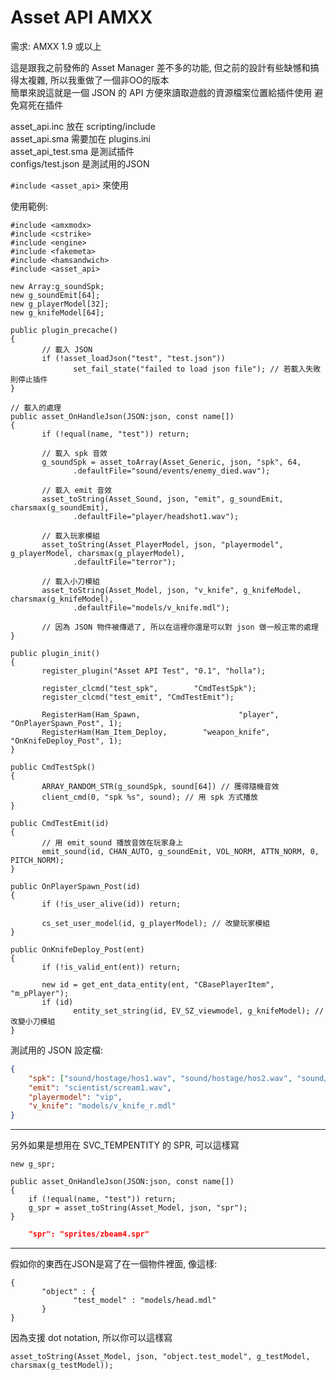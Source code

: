 # Asset API AMXX

需求: AMXX 1.9 或以上

這是跟我之前發佈的 Asset Manager 差不多的功能, 但之前的設計有些缺憾和搞得太複雜, 所以我重做了一個非OO的版本 <br>
簡單來說這就是一個 JSON 的 API 方便來讀取遊戲的資源檔案位置給插件使用 避免寫死在插件

asset_api.inc 放在 scripting/include<br>
asset_api.sma 需要加在 plugins.ini<br>
asset_api_test.sma 是測試插件<br>
configs/test.json 是測試用的JSON<br>

`#include <asset_api>` 來使用

使用範例:
```sourcepawn
#include <amxmodx>
#include <cstrike>
#include <engine>
#include <fakemeta>
#include <hamsandwich>
#include <asset_api>

new Array:g_soundSpk;
new g_soundEmit[64];
new g_playerModel[32];
new g_knifeModel[64];

public plugin_precache()
{
       // 載入 JSON
       if (!asset_loadJson("test", "test.json"))
              set_fail_state("failed to load json file"); // 若載入失敗則停止插件
}

// 載入的處理
public asset_OnHandleJson(JSON:json, const name[])
{
       if (!equal(name, "test")) return;

       // 載入 spk 音效
       g_soundSpk = asset_toArray(Asset_Generic, json, "spk", 64, 
              .defaultFile="sound/events/enemy_died.wav");

       // 載入 emit 音效
       asset_toString(Asset_Sound, json, "emit", g_soundEmit, charsmax(g_soundEmit), 
              .defaultFile="player/headshot1.wav");

       // 載入玩家模組
       asset_toString(Asset_PlayerModel, json, "playermodel", g_playerModel, charsmax(g_playerModel), 
              .defaultFile="terror");

       // 載入小刀模組
       asset_toString(Asset_Model, json, "v_knife", g_knifeModel, charsmax(g_knifeModel), 
              .defaultFile="models/v_knife.mdl");

       // 因為 JSON 物件被傳遞了, 所以在這裡你還是可以對 json 做一般正常的處理
}

public plugin_init()
{
       register_plugin("Asset API Test", "0.1", "holla");

       register_clcmd("test_spk",        "CmdTestSpk");
       register_clcmd("test_emit", "CmdTestEmit");

       RegisterHam(Ham_Spawn,                      "player",               "OnPlayerSpawn_Post", 1);
       RegisterHam(Ham_Item_Deploy,        "weapon_knife", "OnKnifeDeploy_Post", 1);
}

public CmdTestSpk()
{
       ARRAY_RANDOM_STR(g_soundSpk, sound[64]) // 獲得隨機音效
       client_cmd(0, "spk %s", sound); // 用 spk 方式播放
}

public CmdTestEmit(id)
{
       // 用 emit_sound 播放音效在玩家身上
       emit_sound(id, CHAN_AUTO, g_soundEmit, VOL_NORM, ATTN_NORM, 0, PITCH_NORM);
}

public OnPlayerSpawn_Post(id)
{
       if (!is_user_alive(id)) return;

       cs_set_user_model(id, g_playerModel); // 改變玩家模組
}

public OnKnifeDeploy_Post(ent)
{
       if (!is_valid_ent(ent)) return;

       new id = get_ent_data_entity(ent, "CBasePlayerItem", "m_pPlayer");
       if (id)
              entity_set_string(id, EV_SZ_viewmodel, g_knifeModel); // 改變小刀模組
}
```

測試用的 JSON 設定檔:
```json
{
    "spk": ["sound/hostage/hos1.wav", "sound/hostage/hos2.wav", "sound/hostage/hos3.wav"],
    "emit": "scientist/scream1.wav",
    "playermodel": "vip",
    "v_knife": "models/v_knife_r.mdl"
}
```

---

另外如果是想用在 SVC_TEMPENTITY 的 SPR, 可以這樣寫
```sourcepawn
new g_spr;

public asset_OnHandleJson(JSON:json, const name[])
{
    if (!equal(name, "test")) return;
    g_spr = asset_toString(Asset_Model, json, "spr");
}
```

```json
    "spr": "sprites/zbeam4.spr"
```

---

假如你的東西在JSON是寫了在一個物件裡面, 像這樣:
```sourcepawn
{
       "object" : {
              "test_model" : "models/head.mdl"
       }
}
```

因為支援 dot notation, 所以你可以這樣寫
```sourcepawn
asset_toString(Asset_Model, json, "object.test_model", g_testModel, charsmax(g_testModel));
```
